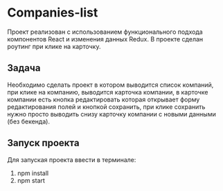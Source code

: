 # Companies-list

Проект реализован с использованием функционального подхода компонентов React и изменения данных Redux.
В проекте сделан роутинг при клике на карточку.

## Задача

Необходимо сделать проект в котором выводится список компаний, при клике на компанию, выводится карточка компании, в карточке компании есть кнопка редактировать которая открывает форму редактирования полей и кнопкой сохранить, при клике сохранить нужно просто выводить снизу карточку компании с новыми данными (без бекенда).

## Запуск проекта

Для запуская проекта ввести в терминале:

1. npm install
2. npm start
